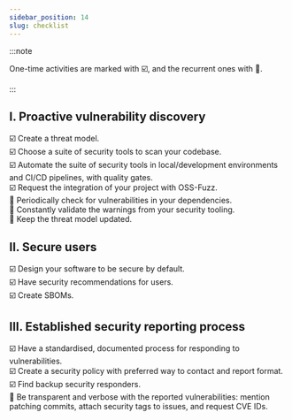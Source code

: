 ```yaml
---
sidebar_position: 14
slug: checklist
---
```


<!-- Keep this content syced with presentation/project.md. -->

:::note

One-time activities are marked with ☑️, and the recurrent ones with 🔁.

:::

## I. Proactive vulnerability discovery

☑️ Create a threat model. <br/>
☑️ Choose a suite of security tools to scan your codebase. <br/>
☑️ Automate the suite of security tools in local/development environments and CI/CD pipelines, with quality gates. <br/>
☑️ Request the integration of your project with OSS-Fuzz. <br/>
🔁 Periodically check for vulnerabilities in your dependencies. <br/>
🔁 Constantly validate the warnings from your security tooling. <br/>
🔁 Keep the threat model updated.

## II. Secure users

☑️ Design your software to be secure by default. <br/>
☑️ Have security recommendations for users. <br/>
☑️ Create SBOMs.

## III. Established security reporting process

☑️ Have a standardised, documented process for responding to vulnerabilities. <br/>
☑️ Create a security policy with preferred way to contact and report format. <br/>
☑️ Find backup security responders. <br/>
🔁 Be transparent and verbose with the reported vulnerabilities: mention patching commits, attach security tags to issues, and request CVE IDs.
